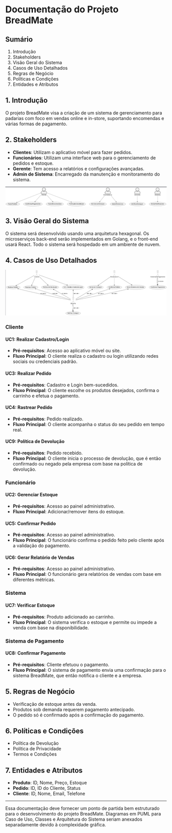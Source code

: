 # Documentação do Projeto BreadMate

## Sumário

1. Introdução
2. Stakeholders
3. Visão Geral do Sistema
4. Casos de Uso Detalhados
5. Regras de Negócio
6. Políticas e Condições
7. Entidades e Atributos


## 1. Introdução

O projeto BreadMate visa a criação de um sistema de gerenciamento para padarias com foco em vendas online e in-store, suportando encomendas e várias formas de pagamento.

## 2. Stakeholders

- **Clientes**: Utilizam o aplicativo móvel para fazer pedidos.
- **Funcionários**: Utilizam uma interface web para o gerenciamento de pedidos e estoque.
- **Gerente**: Tem acesso a relatórios e configurações avançadas.
- **Admin de Sistema**: Encarregado da manutenção e monitoramento do sistema.

![Stakeholders](./assets/img/case01.png)
## 3. Visão Geral do Sistema

O sistema será desenvolvido usando uma arquitetura hexagonal. Os microserviços back-end serão implementados em Golang, e o front-end usará React. Todo o sistema será hospedado em um ambiente de nuvem.

## 4. Casos de Uso Detalhados

![Usecase](./assets/img/case02.png)

### Cliente

#### UC1: Realizar Cadastro/Login

- **Pré-requisitos**: Acesso ao aplicativo móvel ou site.
- **Fluxo Principal**: O cliente realiza o cadastro ou login utilizando redes sociais ou credenciais padrão.

#### UC3: Realizar Pedido

- **Pré-requisitos**: Cadastro e Login bem-sucedidos.
- **Fluxo Principal**: O cliente escolhe os produtos desejados, confirma o carrinho e efetua o pagamento.

#### UC4: Rastrear Pedido

- **Pré-requisitos**: Pedido realizado.
- **Fluxo Principal**: O cliente acompanha o status do seu pedido em tempo real.

#### UC9: Política de Devolução

- **Pré-requisitos**: Pedido recebido.
- **Fluxo Principal**: O cliente inicia o processo de devolução, que é então confirmado ou negado pela empresa com base na política de devolução.

### Funcionário

#### UC2: Gerenciar Estoque

- **Pré-requisitos**: Acesso ao painel administrativo.
- **Fluxo Principal**: Adicionar/remover itens do estoque.

#### UC5: Confirmar Pedido

- **Pré-requisitos**: Acesso ao painel administrativo.
- **Fluxo Principal**: O funcionário confirma o pedido feito pelo cliente após a validação do pagamento.

#### UC6: Gerar Relatório de Vendas

- **Pré-requisitos**: Acesso ao painel administrativo.
- **Fluxo Principal**: O funcionário gera relatórios de vendas com base em diferentes métricas.

### Sistema

#### UC7: Verificar Estoque

- **Pré-requisitos**: Produto adicionado ao carrinho.
- **Fluxo Principal**: O sistema verifica o estoque e permite ou impede a venda com base na disponibilidade.

### Sistema de Pagamento

#### UC8: Confirmar Pagamento

- **Pré-requisitos**: Cliente efetuou o pagamento.
- **Fluxo Principal**: O sistema de pagamento envia uma confirmação para o sistema BreadMate, que então notifica o cliente e a empresa.

## 5. Regras de Negócio

- Verificação de estoque antes da venda.
- Produtos sob demanda requerem pagamento antecipado.
- O pedido só é confirmado após a confirmação do pagamento.

## 6. Políticas e Condições

- Política de Devolução
- Política de Privacidade
- Termos e Condições

## 7. Entidades e Atributos

- **Produto**: ID, Nome, Preço, Estoque
- **Pedido**: ID, ID do Cliente, Status
- **Cliente**: ID, Nome, Email, Telefone

---

Essa documentação deve fornecer um ponto de partida bem estruturado para o desenvolvimento do projeto BreadMate. Diagramas em PUML para Caso de Uso, Classes e Arquitetura do Sistema seriam anexados separadamente devido à complexidade gráfica.
